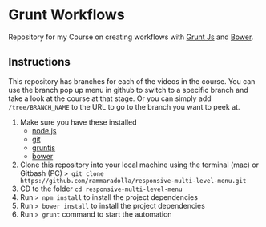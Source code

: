 # Grunt Workflows

Repository for my Course on creating workflows with [Grunt Js](gruntjs.com) and [Bower](http://bower.io).

## Instructions
This repository has branches for each of the videos in the course. You can use the branch pop up menu in github to switch to a specific branch and take a look at the course at that stage. Or you can simply add `/tree/BRANCH_NAME` to the URL to go to the branch you want to peek at.

1. Make sure you have these installed
	- [node.js](http://nodejs.org/)
	- [git](http://git-scm.com/)
	- [gruntjs](http://gruntjs.com/)
	- [bower](http://bower.io)
2. Clone this repository into your local machine using the terminal (mac) or Gitbash (PC) `> git clone https://github.com/rammaradolla/responsive-multi-level-menu.git`
3. CD to the folder `cd responsive-multi-level-menu`
4. Run `> npm install` to install the project dependencies
4. Run `> bower install` to install the project dependencies
5. Run `> grunt` command to start the automation




